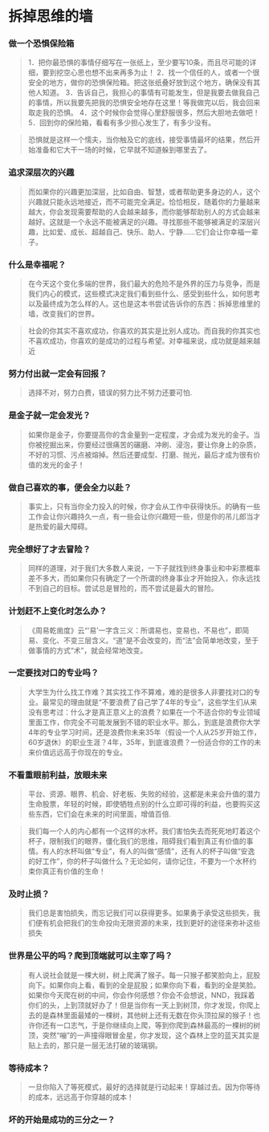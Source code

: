 # 拆掉思维的墙

### 做一个恐惧保险箱

> 1．把你最恐惧的事情仔细写在一张纸上，至少要写10条，而且尽可能的详细，要到挖空心思也想不出来再多为止！
2．找一个信任的人，或者一个很安全的地方，做你的恐惧保险箱。把这张纸叠好放到这个地方，确保没有其他人知道。
3．告诉自己，我担心的事情有可能发生，但是我要去做我自己的事情，所以我要先把我的恐惧安全地存在这里！等我做完以后，我会回来取走我的恐惧。
4．这个时候你会觉得心里舒服很多，然后大胆地去做吧！
5．回到你的保险箱，看看有多少担心发生了，有多少没有。

> 恐惧就是这样一个懦夫，当你触及它的底线，接受事情最坏的结果，然后开始准备和它大干一场的时候，它早就不知道躲到哪里去了。

### 追求深层次的兴趣

> 而如果你的兴趣更加深层，比如自由、智慧，或者帮助更多身边的人，这个兴趣就只能永远地接近，而不可能完全满足。恰恰相反，随着你的力量越来越大，你会发现需要帮助的人会越来越多，而你能够帮助别人的方式会越来越好。这就是一个永远不能被满足的兴趣。寻找那些不能够被满足的深层兴趣，比如爱、成长、超越自己、快乐、助人、宁静……它们会让你幸福一辈子。

### 什么是幸福呢？

> 在今天这个变化多端的世界，我们最大的危险不是外界的压力与竞争，而是我们内心的模式，这些模式决定我们看到些什么、感受到些什么，如何思考以及最终成为怎么样的人。这也是这本书尝试告诉你的东西：拆掉思维里的墙，改变我们的世界。 

> 社会的你其实不喜欢成功，你喜欢的其实是比别人成功。而自我的你其实也不喜欢成功，你喜欢的是成功的过程与希望。对幸福来说，成功就是越来越近


### 努力付出就一定会有回报？

> 选择不对，努力白费，错误的努力比不努力还要可怕.

### 是金子就一定会发光？

> 如果你是金子，你要提高你的含金量到一定程度，才会成为发光的金子。当你被挖掘出来，你要经过很痛苦的碾磨、冲刷、浸泡，要让你身上的杂质，不好的习惯、污点被熔掉。然后还要成型、打磨、抛光，最后才成为很有价值的发光的金子！

### 做自己喜欢的事，便会全力以赴？

> 事实上，只有当你全力投入的时候，你才会从工作中获得快乐。的确有一些工作会让你兴趣持久一点，有一些会让你兴趣短一些，但是你的吊儿郎当才是热爱的最大障碍。

### 完全想好了才去冒险？

> 同样的道理，对于我们大多数人来说，一下子就找到终身事业和中彩票概率差不多大，而如果你只有确定了一个所谓的终身事业才开始投入，你永远找不到自己的目标。尝试总是冒险的，而不尝试是最大的冒险。

### 计划赶不上变化时怎么办？

> 《周易乾凿度》云“‘易’一字含三义：所谓易也，变易也，不易也”，即简易、变化、不变三层含义。“道”是不会改变的，而“法”会简单地改变，至于做事情的方式“术”，就会经常地改变。

### 一定要找对口的专业吗？

> 大学生为什么找工作难？其实找工作不算难，难的是很多人非要找对口的专业。最常见的理由就是“不要浪费了自己学了4年的专业”，这些学生们从来没有思考过：什么才是真正意义上的浪费？如果在一个不适合你的专业领域里面工作，你完全不可能发展到不错的职业水平。那么，到底是浪费你大学4年的专业学习时间，还是浪费你未来35年（假设一个人从25岁开始工作，60岁退休）的职业生涯？4年，35年，到底谁浪费？一份适合你的工作的未来价值远远高于你现在的专业。

### 不看重眼前利益，放眼未来
> 平台、资源、眼界、机会、好老板、失败的经验，这都是未来会升值的潜力生命股票，年轻的时候，即使牺牲点别的什么立即可得的利益，也要购买这些东西，它们会在未来的时间里面，增值百倍.

> 我们每一个人的内心都有一个这样的水杯。我们害怕失去而死死地盯着这个杯子，限制我们的眼界，僵化我们的思维，阻碍我们看到真正有价值的事情。有人的水杯叫做“专业”，有人的叫做“感情”，还有人的杯子叫做“安逸的好工作”，你的杯子叫做什么？无论如何，请你记住，不要为一个水杯约束你真正有价值的生命！

### 及时止损？

> 我们总是害怕损失，而忘记我们可以获得更多。如果勇于承受这些损失，我们便有机会把我们的生命投向无限资源的未来，找到更好的途径来弥补这些损失

### 世界是公平的吗？爬到顶端就可以主宰了吗？

>有人说社会就是一棵大树，树上爬满了猴子。每一只猴子都笑脸向上，屁股向下。如果你向上看，看到的全是屁股；如果你向下看，看到的全是笑脸。如果你今天爬在树的中间，你会作何感想？你会不会想说，NND，我踩着你们的头，上到顶就好办了！但是当你有一天上到树顶，你才发现，你爬上去的是森林里面最矮的一棵树，其他树上还有无数在你头顶拉屎的猴子！也许你还有一口志气，于是你继续向上爬，等到你爬到森林最高的一棵树的树顶，突然“嘣”的一声撞得眼冒金星，你才发现，这个森林上空的蓝天其实是贴上去的，那只是一层无法打破的玻璃钢。

### 等待成本？

> 一旦你陷入了等死模式，最好的选择就是行动起来！穿越过去。因为你等待的成本，远远高于你穿越的成本！

### 坏的开始是成功的三分之一？